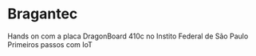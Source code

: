 # Bragantec
Hands on com a placa DragonBoard 410c
no Instito Federal de São Paulo
Primeiros passos com IoT
